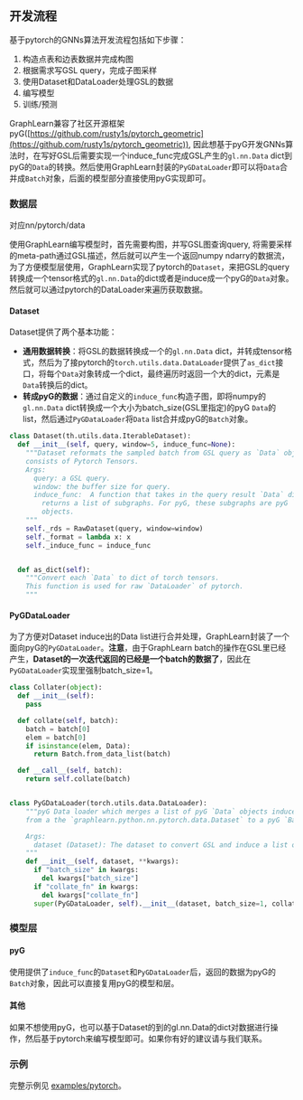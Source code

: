 ## 开发流程

基于pytorch的GNNs算法开发流程包括如下步骤：

1. 构造点表和边表数据并完成构图
2. 根据需求写GSL query，完成子图采样
3. 使用Dataset和DataLoader处理GSL的数据
4. 编写模型
5. 训练/预测


GraphLearn兼容了社区开源框架pyG([https://github.com/rusty1s/pytorch_geometric](https://github.com/rusty1s/pytorch_geometric)), 因此想基于pyG开发GNNs算法时，在写好GSL后需要实现一个induce_func完成GSL产生的`gl.nn.Data` dict到pyG的`Data`的转换。然后使用GraphLearn封装的`PyGDataLoader`即可以将`Data`合并成`Batch`对象，后面的模型部分直接使用pyG实现即可。

### 数据层
对应nn/pytorch/data

使用GraphLearn编写模型时，首先需要构图，并写GSL图查询query, 将需要采样的meta-path通过GSL描述，然后就可以产生一个返回numpy ndarry的数据流，为了方便模型层使用，GraphLearn实现了pytorch的`Dataset`，来把GSL的query转换成一个tensor格式的`gl.nn.Data`的dict或者是induce成一个pyG的`Data`对象。然后就可以通过pytorch的DataLoader来遍历获取数据。


#### Dataset
Dataset提供了两个基本功能：

- **通用数据转换**：将GSL的数据转换成一个的`gl.nn.Data` dict，并转成tensor格式，然后为了接pytorch的`torch.utils.data.DataLoader`提供了`as_dict`接口，将每个`Data`对象转成一个dict，最终遍历时返回一个大的dict，元素是`Data`转换后的dict。
- **转成pyG的数据**：通过自定义的`induce_func`构造子图，即将numpy的`gl.nn.Data` dict转换成一个大小为batch_size(GSL里指定)的pyG `Data`的list，然后通过`PyGDataLoader`将`Data` list合并成pyG的`Batch`对象。

```python
class Dataset(th.utils.data.IterableDataset):
  def __init__(self, query, window=5, induce_func=None):
    """Dataset reformats the sampled batch from GSL query as `Data` object
    consists of Pytorch Tensors.
    Args:
      query: a GSL query.
      window: the buffer size for query.
      induce_func:  A function that takes in the query result `Data` dict and
        returns a list of subgraphs. For pyG, these subgraphs are pyG `Data`
        objects.
    """
    self._rds = RawDataset(query, window=window)
    self._format = lambda x: x
    self._induce_func = induce_func


  def as_dict(self):
    """Convert each `Data` to dict of torch tensors.
    This function is used for raw `DataLoader` of pytorch.
    """
```


#### PyGDataLoader


为了方便对Dataset induce出的Data list进行合并处理，GraphLearn封装了一个面向pyG的`PyGDataLoader`。**注意**，由于GraphLearn batch的操作在GSL里已经产生，**Dataset的一次迭代返回的已经是一个batch的数据了**，因此在`PyGDataLoader`实现里强制batch_size=1。

```python
class Collater(object):
  def __init__(self):
    pass

  def collate(self, batch):
    batch = batch[0]
    elem = batch[0]
    if isinstance(elem, Data):
      return Batch.from_data_list(batch)

  def __call__(self, batch):
    return self.collate(batch)


class PyGDataLoader(torch.utils.data.DataLoader):
    """pyG Data loader which merges a list of pyG `Data` objects induced
    from a the `graphlearn.python.nn.pytorch.data.Dataset` to a pyG `Batch` object.

    Args:
      dataset (Dataset): The dataset to convert GSL and induce a list of pyG `Data` objects.
    """
    def __init__(self, dataset, **kwargs):
      if "batch_size" in kwargs:
        del kwargs["batch_size"]
      if "collate_fn" in kwargs:
        del kwargs["collate_fn"]
      super(PyGDataLoader, self).__init__(dataset, batch_size=1, collate_fn=Collater(), **kwargs)
```

### 模型层
#### pyG
使用提供了`induce_func`的`Dataset`和`PyGDataLoader`后，返回的数据为pyG的`Batch`对象，因此可以直接复用pyG的模型和层。


#### 其他
如果不想使用pyG，也可以基于Dataset的到的gl.nn.Data的dict对数据进行操作，然后基于pytorch来编写模型即可。如果你有好的建议请与我们联系。


### 示例
完整示例见 [examples/pytorch](../../../../examples/pytorch)。
